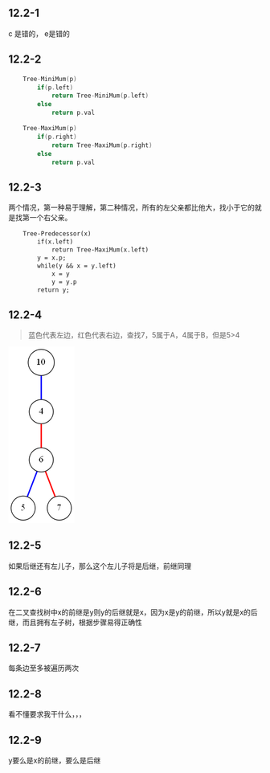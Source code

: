 ## 12.2-1
<p> c 是错的， e是错的

## 12.2-2
```cpp
    Tree-MiniMum(p)
        if(p.left)
            return Tree-MiniMum(p.left)
        else
            return p.val
```
```cpp
    Tree-MaxiMum(p)
        if(p.right)
            return Tree-MaxiMum(p.right)
        else
            return p.val
```

## 12.2-3
<p>两个情况，第一种易于理解，第二种情况，所有的左父亲都比他大，找小于它的就是找第一个右父亲。</p>

```cppW
    Tree-Predecessor(x)
        if(x.left)
            return Tree-MaxiMum(x.left)
        y = x.p;
        while(y && x = y.left)
            x = y
            y = y.p
        return y;
```

## 12.2-4

> 蓝色代表左边，红色代表右边，查找7，5属于A，4属于B，但是5>4

![smallest](./img/smallest.png)

## 12.2-5
<p>如果后继还有左儿子，那么这个左儿子将是后继，前继同理</p>

## 12.2-6


<p>在二叉查找树中x的前继是y则y的后继就是x，因为x是y的前继，所以y就是x的后继，而且拥有左子树，根据步骤易得正确性</p>

## 12.2-7
每条边至多被遍历两次

## 12.2-8
看不懂要求我干什么，，，

## 12.2-9
y要么是x的前继，要么是后继